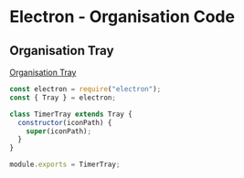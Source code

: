 # Electron - Organisation Code

## Organisation Tray

[Organisation Tray](./diagrams/003%20-%20tray.png)

```javascript
const electron = require("electron");
const { Tray } = electron;

class TimerTray extends Tray {
  constructor(iconPath) {
    super(iconPath);
  }
}

module.exports = TimerTray;
```
